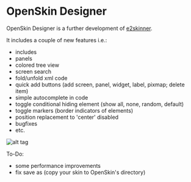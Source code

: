 OpenSkin Designer
=================
OpenSkin Designer is a further development of [e2skinner](https://code.google.com/p/e2skinner2/).

It includes a couple of new features i.e.:
* includes
* panels
* colored tree view
* screen search
* fold/unfold xml code
* quick add buttons (add screen, panel, widget, label, pixmap; delete item)
* simple autocomplete in code
* toggle conditional hiding element (show all, none, random, default)
* toggle markers (border indicators of elements)
* position replacement to 'center' disabled
* bugfixes
* etc.

![alt tag](https://raw.githubusercontent.com/iMaxxx/OpenSkin-Designer/master/Preview.png)


To-Do: 
* some performance improvements
* fix save as (copy your skin to OpenSkin's directory)
